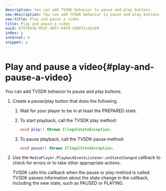```yaml
---
description: You can add TVSDK behavior to pause and play buttons.
seo-description: You can add TVSDK behavior to pause and play buttons.
seo-title: Play and pause a video
title: Play and pause a video
uuid: 675f061b-95d7-4857-b478-cbb6f2cd2a28
index: y
internal: n
snippet: y
---
```


# Play and pause a video{#play-and-pause-a-video}

You can add TVSDK behavior to pause and play buttons.

1. Create a pause/play button that does the following.
   1. Wait for your player to be in at least the PREPARED state.
   1. To start playback, call the TVSDK play method:

      ```java   
      void play() throws IllegalStateException;
      ```

   1. To pause playback, call the TVSDK pause method:

      ```java   
      void pause() throws IllegalStateException;
      ```

1. Use the `MediaPlayer.PlaybackEventListener.onStateChanged` callback to check for errors or to take other appropriate actions.

   TVSDK calls this callback when the pause or play method is called. TVSDK passes information about the state change in the callback, including the new state, such as PAUSED or PLAYING. 

